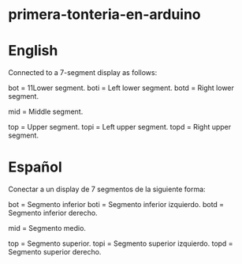 # primera-tonteria-en-arduino

English
===========

Connected to a 7-segment display as follows:

bot = 11Lower segment.
boti = Left lower segment.
botd = Right lower segment.

mid = Middle segment.

top = Upper segment.
topi = Left upper segment.
topd = Right upper segment.

Español
===========

Conectar a un display de 7 segmentos de la siguiente forma:

bot = Segmento inferior
boti = Segmento inferior izquierdo.
botd = Segmento inferior derecho.

mid = Segmento medio.

top = Segmento superior.
topi = Segmento superior izquierdo.
topd = Segmento superior derecho.
